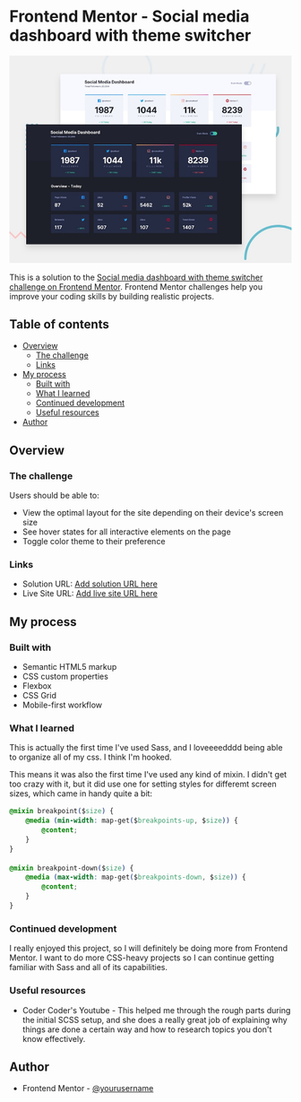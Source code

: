 # Frontend Mentor - Social media dashboard with theme switcher

![Design preview for the Social media dashboard with theme switcher coding challenge](./design/desktop-preview.jpg)

This is a solution to the [Social media dashboard with theme switcher challenge on Frontend Mentor](https://www.frontendmentor.io/challenges/social-media-dashboard-with-theme-switcher-6oY8ozp_H). Frontend Mentor challenges help you improve your coding skills by building realistic projects. 

## Table of contents

- [Overview](#overview)
  - [The challenge](#the-challenge)
  - [Links](#links)
- [My process](#my-process)
  - [Built with](#built-with)
  - [What I learned](#what-i-learned)
  - [Continued development](#continued-development)
  - [Useful resources](#useful-resources)
- [Author](#author)

## Overview

### The challenge

Users should be able to:

- View the optimal layout for the site depending on their device's screen size
- See hover states for all interactive elements on the page
- Toggle color theme to their preference

### Links

- Solution URL: [Add solution URL here](https://your-solution-url.com)
- Live Site URL: [Add live site URL here](https://your-live-site-url.com)

## My process

### Built with

- Semantic HTML5 markup
- CSS custom properties
- Flexbox
- CSS Grid
- Mobile-first workflow

### What I learned

This is actually the first time I've used Sass, and I loveeeedddd being able to organize all of my css. I think I'm hooked. 

This means it was also the first time I've used any kind of mixin. I didn't get too crazy with it, but it did use one for setting styles for differemt screen sizes, which came in handy quite a bit:

```css
@mixin breakpoint($size) {
    @media (min-width: map-get($breakpoints-up, $size)) {
        @content;
    }
}

@mixin breakpoint-down($size) {
    @media (max-width: map-get($breakpoints-down, $size)) {
        @content;
    }
}

```



### Continued development

I really enjoyed this project, so I will definitely be doing more from Frontend Mentor. I want to do more CSS-heavy projects so I can continue getting familiar with Sass and all of its capabilities. 

### Useful resources

- Coder Coder's Youtube - This helped me through the rough parts during the initial SCSS setup, and she does a really great job of explaining why things are done a certain way and how to research topics you don't know effectively.


## Author
- Frontend Mentor - [@yourusername](https://www.frontendmentor.io/profile/youcanjewett)
